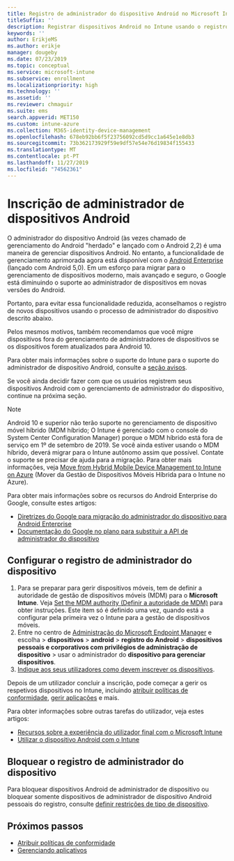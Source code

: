 ```yaml
---
title: Registro de administrador do dispositivo Android no Microsoft Intune
titleSuffix: ''
description: Registrar dispositivos Android no Intune usando o registro de administrador do dispositivo.
keywords: ''
author: ErikjeMS
ms.author: erikje
manager: dougeby
ms.date: 07/23/2019
ms.topic: conceptual
ms.service: microsoft-intune
ms.subservice: enrollment
ms.localizationpriority: high
ms.technology: ''
ms.assetid: ''
ms.reviewer: chmaguir
ms.suite: ems
search.appverid: MET150
ms.custom: intune-azure
ms.collection: M365-identity-device-management
ms.openlocfilehash: 678eb92bb6f5f23756092cd5d9cc1a645e1e8db3
ms.sourcegitcommit: 73b362173929f59e9df57e54e76d19834f155433
ms.translationtype: MT
ms.contentlocale: pt-PT
ms.lasthandoff: 11/27/2019
ms.locfileid: "74562361"
---
```

# <a name="android-device-administrator-enrollment"></a>Inscrição de administrador de dispositivos Android

O administrador do dispositivo Android (às vezes chamado de gerenciamento do Android "herdado" e lançado com o Android 2,2) é uma maneira de gerenciar dispositivos Android. No entanto, a funcionalidade de gerenciamento aprimorada agora está disponível com o [Android Enterprise](https://www.android.com/enterprise/management/) (lançado com Android 5,0). Em um esforço para migrar para o gerenciamento de dispositivos moderno, mais avançado e seguro, o Google está diminuindo o suporte ao administrador de dispositivos em novas versões do Android.

Portanto, para evitar essa funcionalidade reduzida, aconselhamos o registro de novos dispositivos usando o processo de administrador do dispositivo descrito abaixo.

Pelos mesmos motivos, também recomendamos que você migre dispositivos fora do gerenciamento de administradores de dispositivos se os dispositivos forem atualizados para Android 10. 

Para obter mais informações sobre o suporte do Intune para o suporte do administrador de dispositivo Android, consulte a [seção avisos](../fundamentals/whats-new.md#decreasing-support-for-android-device-administrator).

Se você ainda decidir fazer com que os usuários registrem seus dispositivos Android com o gerenciamento de administrador do dispositivo, continue na próxima seção.  


> [!Note]  
> Android 10 e superior não terão suporte no gerenciamento de dispositivo móvel híbrido (MDM híbrido; O Intune é gerenciado com o console do System Center Configuration Manager) porque o MDM híbrido está fora de serviço em 1º de setembro de 2019. Se você ainda estiver usando o MDM híbrido, deverá migrar para o Intune autônomo assim que possível. Contate o suporte se precisar de ajuda para a migração. Para obter mais informações, veja [Move from Hybrid Mobile Device Management to Intune on Azure](https://aka.ms/hybrid_notification) (Mover da Gestão de Dispositivos Móveis Híbrida para o Intune no Azure).

Para obter mais informações sobre os recursos do Android Enterprise do Google, consulte estes artigos:
- [Diretrizes do Google para migração do administrador do dispositivo para Android Enterprise](http://static.googleusercontent.com/media/android.com/en/enterprise/static/2016/pdfs/enterprise/Android-Enterprise-Migration-Bluebook_2019.pdf)
- [Documentação do Google no plano para substituir a API de administrador do dispositivo](https://developers.google.com/android/work/device-admin-deprecation)


## <a name="set-up-device-administrator-enrollment"></a>Configurar o registro de administrador do dispositivo

1. Para se preparar para gerir dispositivos móveis, tem de definir a autoridade de gestão de dispositivos móveis (MDM) para o **Microsoft Intune**. Veja [Set the MDM authority (Definir a autoridade de MDM)](../fundamentals/mdm-authority-set.md) para obter instruções. Este item só é definido uma vez, quando está a configurar pela primeira vez o Intune para a gestão de dispositivos móveis.
2. Entre no centro de [Administração do Microsoft Endpoint Manager](https://go.microsoft.com/fwlink/?linkid=2109431) e escolha > **dispositivos** > **android** > **registro do Android** > **dispositivos pessoais e corporativos com privilégios de administração de dispositivo** > usar o administrador do **dispositivo para gerenciar dispositivos**.
3. [Indique aos seus utilizadores como devem inscrever os dispositivos](/intune-user-help/enroll-your-device-in-intune-android).  

Depois de um utilizador concluir a inscrição, pode começar a gerir os respetivos dispositivos no Intune, incluindo [atribuir políticas de conformidade](../protect/compliance-policy-create-android.md), [gerir aplicações](../apps/app-management.md) e mais.

Para obter informações sobre outras tarefas do utilizador, veja estes artigos:
- [Recursos sobre a experiência do utilizador final com o Microsoft Intune](../fundamentals/end-user-educate.md)
- [Utilizar o dispositivo Android com o Intune](https://docs.microsoft.com/intune-user-help/using-your-android-device-with-intune)


## <a name="block-device-administrator-enrollment"></a>Bloquear o registro de administrador do dispositivo
Para bloquear dispositivos Android de administrador de dispositivo ou bloquear somente dispositivos de administrador de dispositivo Android pessoais do registro, consulte [definir restrições de tipo de dispositivo](enrollment-restrictions-set.md).



## <a name="next-steps"></a>Próximos passos
- [Atribuir políticas de conformidade](../protect/compliance-policy-create-android.md)
- [Gerenciando aplicativos](../apps/app-management.md)
